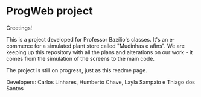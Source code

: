 # ProgWeb project
Greetings! 

This is a project developed for Professor Bazílio's classes. It's an e-commerce for a simulated plant store called "Mudinhas e afins". We are keeping up this repository with all the plans and alterations on our work - it comes from the simulation of the screens to the main code. 

The project is still on progress, just as this readme page. 
 
 Developers: Carlos Linhares, Humberto Chave, Layla Sampaio e Thiago dos Santos
